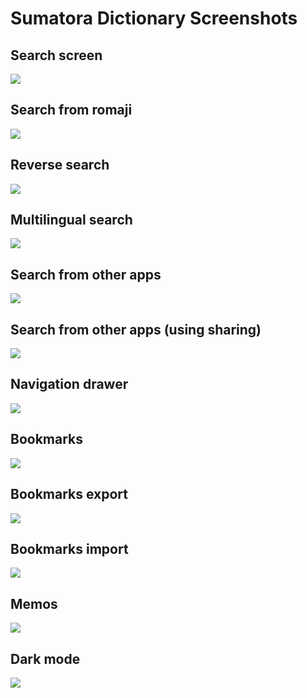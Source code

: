 # Sumatora Dictionary Screenshots

## Search screen

![](/screenshots/Screenshot_1551520549.png)

## Search from romaji

![](/screenshots/Screenshot_1581404254.png)

## Reverse search

![](/screenshots/Screenshot_1581404274.png)

## Multilingual search
![](/screenshots/Screenshot_1561880402.png)

## Search from other apps

![](/screenshots/Screenshot_1551599195.png)

## Search from other apps (using sharing)

![](/screenshots/Screenshot_1553243720.png)

## Navigation drawer

![](/screenshots/Screenshot_1551520634.png)

## Bookmarks

![](/screenshots/Screenshot_1551520596.png)

## Bookmarks export

![](/screenshots/Screenshot_1551520604.png)

## Bookmarks import

![](/screenshots/Screenshot_1551520652.png)

## Memos

![](/screenshots/Screenshot_1606555939.png)

## Dark mode

![](/screenshots/Screenshot_1606555631.png)